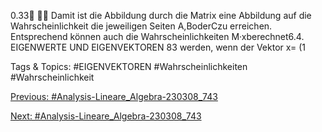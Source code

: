 0.33

Damit ist die Abbildung durch die Matrix eine Abbildung auf die Wahrscheinlichkeit die jeweiligen
Seiten A,BoderCzu erreichen. Entsprechend können auch die Wahrscheinlichkeiten M·xberechnet6.4. EIGENWERTE UND EIGENVEKTOREN 83
werden, wenn der Vektor x= (1

   Tags & Topics:
   #EIGENVEKTOREN
   #Wahrscheinlichkeiten
   #Wahrscheinlichkeit

[Previous: #Analysis-Lineare_Algebra-230308_743](Analysis-Lineare_Algebra-230308_743.md)

[Next: #Analysis-Lineare_Algebra-230308_743](Analysis-Lineare_Algebra-230308_743.md)
